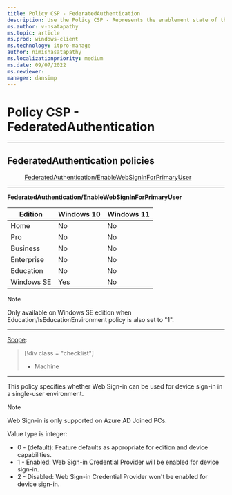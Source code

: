 ```yaml
---
title: Policy CSP - FederatedAuthentication
description: Use the Policy CSP - Represents the enablement state of the Web Sign-in Credential Provider for device sign-in.
ms.author: v-nsatapathy
ms.topic: article
ms.prod: windows-client
ms.technology: itpro-manage
author: nimishasatapathy
ms.localizationpriority: medium
ms.date: 09/07/2022
ms.reviewer: 
manager: dansimp
---
```


# Policy CSP - FederatedAuthentication


<hr/>

<!--Policies-->
## FederatedAuthentication policies  

<dl>
  <dd>
    <a href="#federatedauthentication-enablewebsigninforprimaryuser">FederatedAuthentication/EnableWebSignInForPrimaryUser</a>
  </dd>
</dl>


<hr/>

<!--Policy-->
<a href="" id="federatedauthentication-enablewebsigninforprimaryuser"></a>**FederatedAuthentication/EnableWebSignInForPrimaryUser**  

<!--SupportedSKUs-->

|Edition|Windows 10|Windows 11|
|--- |--- |--- |
|Home|No|No|
|Pro|No|No|
|Business|No|No|
|Enterprise|No|No|
|Education|No|No|
|Windows SE|Yes|No|

> [!NOTE]
> Only available on Windows SE edition when Education/IsEducationEnvironment policy is also set to "1".


<!--/SupportedSKUs-->
<hr/>

<!--Scope-->
[Scope](./policy-configuration-service-provider.md#policy-scope):

> [!div class = "checklist"]
> * Machine

<hr/>

<!--/Scope-->
<!--Description-->
This policy specifies whether Web Sign-in can be used for device sign-in in a single-user environment.​

> [!NOTE]
> Web Sign-in is only supported on Azure AD Joined PCs.

<!--/Description-->

<!--SupportedValues-->
Value type is integer:  
- 0 - (default): Feature defaults as appropriate for edition and device capabilities.
- 1 - Enabled: Web Sign-in Credential Provider will be enabled for device sign-in.
- 2 - Disabled: Web Sign-in Credential Provider won't be enabled for device sign-in.

<!--/SupportedValues-->

<!--/Policy-->

<!--/Policies-->

